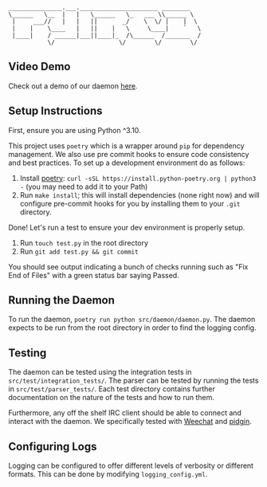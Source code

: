     _______________.___.______________________ ________
    \______   \__  |   |   \______   \_   ___ \\______ \
     |     ___//   |   |   ||       _/    \  \/ |    |  \
     |    |    \____   |   ||    |   \     \____|    `   \
     |____|    / ______|___||____|_  /\______  /_______  /
               \/                  \/        \/        \/

## Video Demo
Check out a demo of our daemon [here](https://www.youtube.com/watch?v=x1UCsyApBdU).

## Setup Instructions
First, ensure you are using Python ^3.10.

This project uses `poetry` which is a wrapper around `pip` for dependency management. We also use pre commit hooks to ensure code consistency and best practices. To set up a development environment do as follows:

1. Install [poetry](https://python-poetry.org/docs/): `curl -sSL https://install.python-poetry.org | python3 -` (you may need to add it to your Path)
2. Run `make install`; this will install dependencies (none right now) and will configure pre-commit hooks for you by installing them to your `.git` directory.

Done! Let's run a test to ensure your dev environment is properly setup.

1. Run `touch test.py` in the root directory
2. Run `git add test.py && git commit`

You should see output indicating a bunch of checks running such as "Fix End of Files" with a green status bar saying Passed.

## Running the Daemon

To run the daemon, `poetry run python src/daemon/daemon.py`. The daemon expects to be run from the root directory in order to find the logging config.

## Testing

The daemon can be tested using the integration tests in `src/test/integration_tests/`.
The parser can be tested by running the tests in `src/test/parser_tests/`.
Each test directory contains further documentation on the nature of the tests and how to run them.

Furthermore, any off the shelf IRC client should be able to connect and interact with the daemon. We specifically tested with [Weechat](https://weechat.org/) and [pidgin](https://pidgin.im/).

## Configuring Logs
Logging can be configured to offer different levels of verbosity or different formats. This can be done by modifying `logging_config.yml`.
